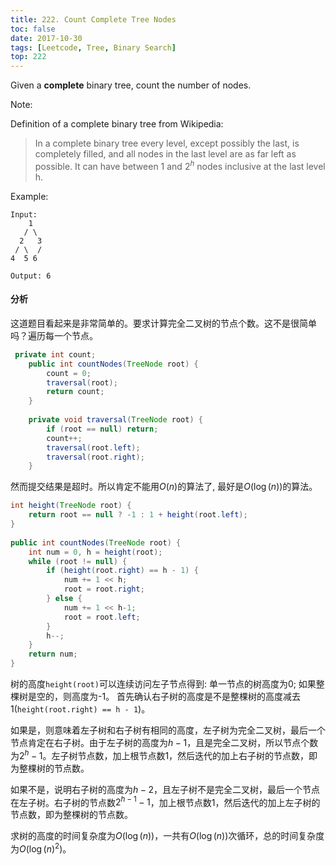 ```yaml
---
title: 222. Count Complete Tree Nodes
toc: false
date: 2017-10-30
tags: [Leetcode, Tree, Binary Search]
top: 222
---
```


Given a **complete** binary tree, count the number of nodes.

Note:

Definition of a complete binary tree from Wikipedia:

> In a complete binary tree every level, except possibly the last, is completely filled, and all nodes in the last level are as far left as possible. It can have between 1 and $2^h$ nodes inclusive at the last level h.

Example:

```
Input: 
    1
   / \
  2   3
 / \  /
4  5 6

Output: 6
```

#### 分析

这道题目看起来是非常简单的。要求计算完全二叉树的节点个数。这不是很简单吗？遍历每一个节点。

```Java
 private int count;
    public int countNodes(TreeNode root) {
        count = 0;
        traversal(root);
        return count;
    }
    
    private void traversal(TreeNode root) {
        if (root == null) return;
        count++;
        traversal(root.left);
        traversal(root.right);
    }
```

然而提交结果是超时。所以肯定不能用$O(n)$的算法了, 最好是$O(\log(n))$的算法。

```Java
int height(TreeNode root) {
    return root == null ? -1 : 1 + height(root.left);
}
    
public int countNodes(TreeNode root) {
    int num = 0, h = height(root);
    while (root != null) {
        if (height(root.right) == h - 1) {
            num += 1 << h;
            root = root.right;
        } else {
            num += 1 << h-1;
            root = root.left;
        }
        h--;
    }
    return num;
}
```

树的高度`height(root)`可以连续访问左子节点得到: 单一节点的树高度为0; 如果整棵树是空的，则高度为-1。 首先确认右子树的高度是不是整棵树的高度减去1(`height(root.right) == h - 1`)。

如果是，则意味着左子树和右子树有相同的高度，左子树为完全二叉树，最后一个节点肯定在右子树。由于左子树的高度为$h-1$，且是完全二叉树，所以节点个数为$2^h - 1$。左子树节点数，加上根节点数1，然后迭代的加上右子树的节点数，即为整棵树的节点数。

如果不是，说明右子树的高度为$h-2$，且左子树不是完全二叉树，最后一个节点在左子树。右子树的节点数$2^{h-1}-1$，加上根节点数1，然后迭代的加上左子树的节点数，即为整棵树的节点数。

求树的高度的时间复杂度为$O(\log(n))$，一共有$O(\log(n))$次循环，总的时间复杂度为$O(\log(n)^2)$。
